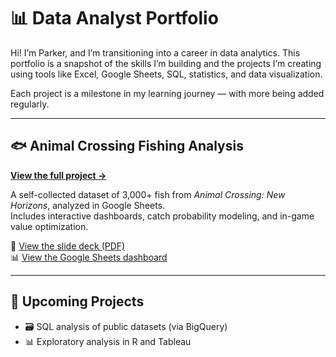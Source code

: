 # 📊 Data Analyst Portfolio

Hi! I’m Parker, and I’m transitioning into a career in data analytics. This portfolio is a snapshot of the skills I’m building and the projects I’m creating using tools like Excel, Google Sheets, SQL, statistics, and data visualization.

Each project is a milestone in my learning journey — with more being added regularly.

---

## 🐟 Animal Crossing Fishing Analysis  
**[View the full project →](https://github.com/ParkerFadoul/Animal_Crossing_Fishing_Analysis)**

A self-collected dataset of 3,000+ fish from *Animal Crossing: New Horizons*, analyzed in Google Sheets.  
Includes interactive dashboards, catch probability modeling, and in-game value optimization.

📄 [View the slide deck (PDF)](https://github.com/your-username/animal-crossing-fishing-analysis/blob/main/Animal-Crossing-Capstone-Slides.pdf)  
📊 [View the Google Sheets dashboard](your-google-sheets-link-here)

---

## 🧪 Upcoming Projects

- 🗃 SQL analysis of public datasets (via BigQuery)
- 📊 Exploratory analysis in R and Tableau
